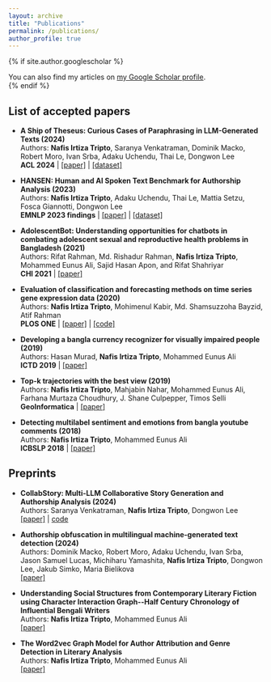```yaml
---
layout: archive
title: "Publications"
permalink: /publications/
author_profile: true
---
```


{% if site.author.googlescholar %}
  <div class="wordwrap">You can also find my articles on <a href="{{site.author.googlescholar}}">my Google Scholar profile</a>.</div>
{% endif %}


## List of accepted papers

* **A Ship of Theseus: Curious Cases of Paraphrasing in LLM-Generated Texts (2024)**  
Authors: **Nafis Irtiza Tripto**, Saranya Venkatraman, Dominik Macko, Robert Moro, Ivan Srba, Adaku Uchendu, Thai Le, Dongwon Lee  
**ACL 2024** | [[paper]](https://arxiv.org/abs/2311.08374) | [[dataset]](https://github.com/tripto03/Ship_of_theseus_paraphrased_copus)

* **HANSEN: Human and AI Spoken Text Benchmark for Authorship Analysis (2023)**  
Authors: **Nafis Irtiza Tripto**, Adaku Uchendu, Thai Le, Mattia Setzu, Fosca Giannotti, Dongwon Lee  
**EMNLP 2023 findings** | [[paper]](https://aclanthology.org/2023.findings-emnlp.916/) | [[dataset]](https://huggingface.co/datasets/HANSEN-REPO/HANSEN)

* **AdolescentBot: Understanding opportunities for chatbots in combating adolescent sexual and reproductive health problems in Bangladesh (2021)**  
Authors: Rifat Rahman, Md. Rishadur Rahman, **Nafis Irtiza Tripto**, Mohammed Eunus Ali, Sajid Hasan Apon, and Rifat Shahriyar  
**CHI 2021** | [[paper]](https://dl.acm.org/doi/10.1145/3411764.3445694) 

* **Evaluation of classification and forecasting methods on time series gene expression data (2020)**  
Authors: **Nafis Irtiza Tripto**, Mohimenul Kabir, Md. Shamsuzzoha Bayzid, Atif Rahman  
**PLOS ONE** | [[paper]](https://journals.plos.org/plosone/article?id=10.1371/journal.pone.0241686) | [[code]](https://github.com/mahi045/time-series-gene-expression)

* **Developing a bangla currency recognizer for visually impaired people (2019)**  
Authors: Hasan Murad, **Nafis Irtiza Tripto**, Mohammed Eunus Ali  
**ICTD 2019** | [[paper]](https://dl.acm.org/doi/10.1145/3287098.3287152) 

* **Top-k trajectories with the best view (2019)**  
Authors: **Nafis Irtiza Tripto**, Mahjabin Nahar, Mohammed Eunus Ali, Farhana Murtaza Choudhury, J. Shane Culpepper, Timos Selli  
**GeoInformatica** | [[paper]](https://link.springer.com/article/10.1007/s10707-019-00343-4) 

* **Detecting multilabel sentiment and emotions from bangla youtube comments (2018)**  
Authors: **Nafis Irtiza Tripto**, Mohammed Eunus Ali  
**ICBSLP 2018** | [[paper]](https://ieeexplore-ieee-org.ezaccess.libraries.psu.edu/document/8554875) 


## Preprints

* **CollabStory: Multi-LLM Collaborative Story Generation and Authorship Analysis (2024)**  
Authors: Saranya Venkatraman, **Nafis Irtiza Tripto**, Dongwon Lee  
[[paper]](https://arxiv.org/abs/2406.12665) | [code](https://github.com/saranya-venkatraman/multi_llm_story_writing)

* **Authorship obfuscation in multilingual machine-generated text detection (2024)**  
Authors: Dominik Macko, Robert Moro, Adaku Uchendu, Ivan Srba, Jason Samuel Lucas, Michiharu Yamashita, **Nafis Irtiza Tripto**, Dongwon Lee, Jakub Simko, Maria Bielikova  
[[paper]](https://arxiv.org/pdf/2401.07867) 

* **Understanding Social Structures from Contemporary Literary Fiction using Character Interaction Graph--Half Century Chronology of Influential Bengali Writers**  
Authors: **Nafis Irtiza Tripto**, Mohammed Eunus Ali  
[[paper]](https://arxiv.org/pdf/2310.16968)

* **The Word2vec Graph Model for Author Attribution and Genre Detection in Literary Analysis**  
Authors: **Nafis Irtiza Tripto**, Mohammed Eunus Ali  
[[paper]](https://arxiv.org/pdf/2310.16972)



